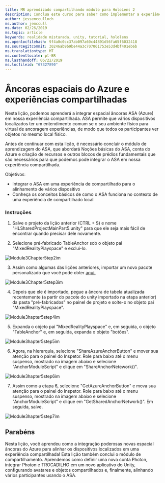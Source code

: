 ```yaml
---
title: MR aprendizado compartilhando módulo para HoloLens 2
description: Conclua este curso para saber como implementar a experiências compartilhadas com vários usuários dentro de um aplicativo de 2 HoloLens.
author: jessemcculloch
ms.author: jemccull
ms.date: 02/26/2019
ms.topic: article
keywords: realidade misturada, unity, tutorial, hololens
ms.openlocfilehash: 9f4a0c0cc37ab097a60c44891d56fa65f6032418
ms.sourcegitcommit: 30246ab9b9be44a3c707061753e53d4bf401eb6b
ms.translationtype: MT
ms.contentlocale: pt-BR
ms.lasthandoff: 06/22/2019
ms.locfileid: "67327890"
---
```

# <a name="azure-spatial-anchors-and-shared-experiences"></a>Âncoras espaciais do Azure e experiências compartilhadas

Nesta lição, podemos aprenderá a integrar espacial âncoras ASA (Azure) em nossa experiência compartilhada. ASA permite que vários dispositivos localizados ter um entendimento comum se o seu ambiente físico para virtual de ancoragem experiências, de modo que todos os participantes ver objetos no mesmo local físico.

Antes de continuar com esta lição, é necessário concluir o módulo de aprendizagem do ASA, que abordará Noções básicas do ASA, conta do Azure e criação de recursos e outros blocos de prédios fundamentais que são necessários para que podemos pode integrar o ASA em nossa experiência compartilhada.

Objetivos:

- Integrar o ASA em uma experiência de compartilhado para o alinhamento de vários dispositivo
- Conheça os conceitos básicos de como o ASA funciona no contexto de uma experiência de compartilhado local

### <a name="instructions"></a>Instruções

1. Salve o projeto da lição anterior (CTRL + S) e nome "HLSharedProjectMainPart5.unity" para que ele seja mais fácil de encontrar quando precisar dele novamente.

2. Selecione pré-fabricado TableAnchor sob o objeto pai "MixedRealityPlayspace" e excluí-lo.

![Module3Chapter5tep2im](images/module3chapter5step2im.PNG)

3. Assim como algumas das lições anteriores, importar um novo pacote personalizado que você pode obter [aqui.](placeholderlink)

![Module3Chapter5step3im](images/module3chapter5step3im.PNG)

4. Depois que ele é importado, pegue a âncora de tabela atualizada recentemente (a partir do pacote do unity importado na etapa anterior) da pasta "pré-fabricados" no painel de projeto e solte-o no objeto pai "MixedRealityPlayspace".

![Module3hapter5step4im](images/module3chapter5step4im.PNG)

5. Expanda o objeto pai "MixedRealityPlayspace" e, em seguida, o objeto "TableAnchor" e, em seguida, expanda o objeto "botões". 

![Module3hapter5step5im](images/module3chapter5step5im.PNG)

6. Agora, na hierarquia, selecione "ShareAzureAnchorButton" e mover sua atenção para o painel do Inspetor. Role para baixo até o menu suspenso, mostrado na imagem abaixo e selecione "AnchorModuleScript" e clique em "ShareAnchorNetework()".

![Module3hapter5step6im](images/module3chapter5step6im.PNG)

7. Assim como a etapa 6, selecione "GetAzureAnchorButton" e mova sua atenção para o painel do Inspetor. Role para baixo até o menu suspenso, mostrado na imagem abaixo e selecione "AnchorModuleScript" e clique em "GetSharedAnchorNetwork()". Em seguida, salve.

![Module3hapter5step7im](images/module3chapter5step7im.PNG)




## <a name="congratulations"></a>Parabéns

Nesta lição, você aprendeu como a integração poderosas novas espacial âncoras do Azure para alinhar os dispositivos localizados em uma experiência compartilhada! Esta lição também conclui o módulo de compartilhamento. Aprendemos como definir uma nova conta Photon, integrar Photon e TROCADILHO em um novo aplicativo do Unity, configurando avatares e objetos compartilhados e, finalmente, alinhando vários participantes usando o ASA. 


